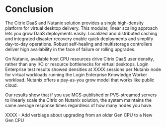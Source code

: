 # Conclusion

The Citrix DaaS and Nutanix solution provides a single high-density platform for virtual desktop delivery. This modular, linear scaling approach lets you grow DaaS deployments easily. Localized and distributed caching and integrated disaster recovery enable quick deployments and simplify day-to-day operations. Robust self-healing and multistorage controllers deliver high availability in the face of failure or rolling upgrades.

On Nutanix, available host CPU resources drive Citrix DaaS user density, rather than any I/O or resource bottlenecks for virtual desktops. Login Enterprise test results showed densities at XXXX sessions per Nutanix node for virtual workloads running the Login Enterprise Knowledge Worker workload. Nutanix offers a pay-as-you grow model that works like public cloud.

Our results show that if you use MCS-published or PVS-streamed servers to linearly scale the Citrix on Nutanix solution, the system maintains the same average response times regardless of how many nodes you have. 

XXXX - Add verbiage about upgrading from an older Gen CPU to a New Gen CPU